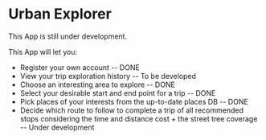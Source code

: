 # Urban Explorer

This App is still under development.

This App will let you:

* Register your own account -- DONE
* View your trip exploration history  -- To be developed
* Choose an interesting area to explore  -- DONE
* Select your desirable start and end point for a trip  -- DONE
* Pick places of your interests from the up-to-date places DB  -- DONE
* Decide which route to follow to complete a trip of all recommended stops considering the time and distance cost + the street tree coverage  -- Under development
